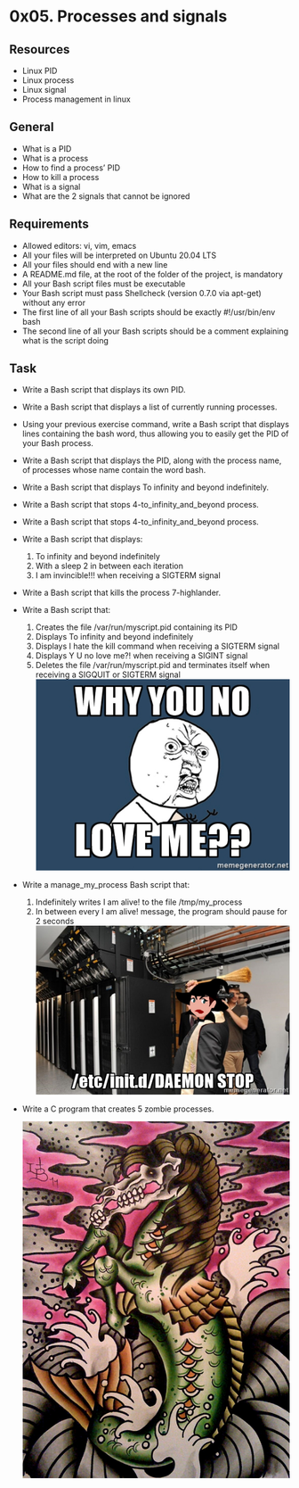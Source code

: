 # 0x05. Processes and signals

## Resources
- Linux PID
- Linux process
- Linux signal
- Process management in linux

## General
- What is a PID
- What is a process
- How to find a process’ PID
- How to kill a process
- What is a signal
- What are the 2 signals that cannot be ignored

## Requirements
- Allowed editors: vi, vim, emacs
- All your files will be interpreted on Ubuntu 20.04 LTS
- All your files should end with a new line
- A README.md file, at the root of the folder of the project, is mandatory
- All your Bash script files must be executable
- Your Bash script must pass Shellcheck (version 0.7.0 via apt-get) without any error
- The first line of all your Bash scripts should be exactly #!/usr/bin/env bash
- The second line of all your Bash scripts should be a comment explaining what is the script doing

## Task
- Write a Bash script that displays its own PID.
- Write a Bash script that displays a list of currently running processes.
- Using your previous exercise command, write a Bash script that displays lines containing the bash word, thus allowing you to easily get the PID of your Bash process.
- Write a Bash script that displays the PID, along with the process name, of processes whose name contain the word bash.
- Write a Bash script that displays To infinity and beyond indefinitely.
- Write a Bash script that stops 4-to_infinity_and_beyond process.
- Write a Bash script that stops 4-to_infinity_and_beyond process.
- Write a Bash script that displays:
    1. To infinity and beyond indefinitely
    2. With a sleep 2 in between each iteration
    3. I am invincible!!! when receiving a SIGTERM signal
- Write a Bash script that kills the process 7-highlander.
- Write a Bash script that:
    1. Creates the file /var/run/myscript.pid containing its PID
    2. Displays To infinity and beyond indefinitely
    3. Displays I hate the kill command when receiving a SIGTERM signal
    4. Displays Y U no love me?! when receiving a SIGINT signal
    5. Deletes the file /var/run/myscript.pid and terminates itself when receiving a SIGQUIT or SIGTERM signal
    ![Alt text](image.png)
- Write a manage_my_process Bash script that:
    1. Indefinitely writes I am alive! to the file /tmp/my_process
    2. In between every I am alive! message, the program should pause for 2 seconds
    ![Alt text](image-1.png)
- Write a C program that creates 5 zombie processes.

    ![Alt text](image-2.png)

